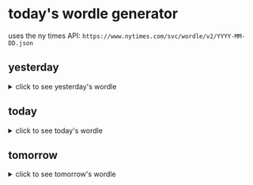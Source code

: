 # today's wordle generator

uses the ny times API: `https://www.nytimes.com/svc/wordle/v2/YYYY-MM-DD.json`

## yesterday

<details>
    <summary>click to see yesterday's wordle</summary>

    place

</details>

## today

<details>
    <summary>click to see today's wordle</summary>

    stiff

</details>

## tomorrow

<details>
    <summary>click to see tomorrow's wordle</summary>

    fried

</details>
